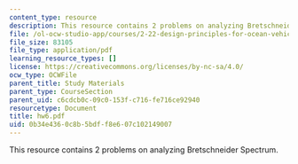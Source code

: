 ```yaml
---
content_type: resource
description: This resource contains 2 problems on analyzing Bretschneider Spectrum.
file: /ol-ocw-studio-app/courses/2-22-design-principles-for-ocean-vehicles-13-42-spring-2005/0b34e4360c8b5bdff8e607c102149007_hw6.pdf
file_size: 83105
file_type: application/pdf
learning_resource_types: []
license: https://creativecommons.org/licenses/by-nc-sa/4.0/
ocw_type: OCWFile
parent_title: Study Materials
parent_type: CourseSection
parent_uid: c6cdcb0c-09c0-153f-c716-fe716ce92940
resourcetype: Document
title: hw6.pdf
uid: 0b34e436-0c8b-5bdf-f8e6-07c102149007
---
```

This resource contains 2 problems on analyzing Bretschneider Spectrum.